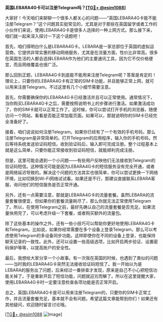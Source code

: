 **英国LEBARA4G卡可以注册Telegram吗？[[TG💪+ @esim1088](https://t.me/s/esim1088)]**

大家好！今天咱们来聊聊一个很多人都关心的问题——“英国LEBARA4G卡能不能注册Telegram？”这个问题其实挺常见的，尤其是对于那些在英国留学或者工作的小伙伴们来说，使用LEBARA4G卡是很多人选择的一种上网方式。那么接下来，咱们就一起来深入探讨一下这个话题吧！

首先，咱们得明白什么是LEBARA4G卡。LEBARA是一家总部位于英国的虚拟运营商，它提供非常实惠的移动网络服务，尤其是在流量方面，性价比非常高。很多在英国生活的人都会选择LEBARA作为他们的主要通讯工具，因为它不仅价格便宜，而且网络覆盖也很广泛。

那么回到正题，LEBARA4G卡到底能不能用来注册Telegram呢？答案是肯定的！理论上，只要你的LEBARA4G卡有正常的SIM卡功能，并且能够正常上网，就可以用来注册Telegram。不过这里有几个小细节需要注意。

首先，你需要确保你的LEBARA4G卡已经激活并且可以正常使用。通常情况下，当你购买LEBARA4G卡之后，需要按照说明书上的步骤进行激活。如果激活成功了，你的SIM卡就可以正常工作了。这时候，你可以尝试打开手机的浏览器，随便访问一个网站，看看是否能正常加载页面。如果可以，那就说明你的SIM卡已经完全准备好了。

接着，咱们说说如何注册Telegram。如果你已经有了一个有效的手机号码，那么注册Telegram是非常简单的。打开Telegram的应用程序，输入你的手机号码，然后等待系统发送验证码短信。收到验证码后，输入即可完成注册。整个过程基本上就是这么简单，只要你能正常接收到验证码短信，就能顺利完成注册。

但是，这里可能会遇到一个小问题——有些用户反映他们无法接收到Telegram的验证码短信。这种情况可能是因为LEBARA4G卡的短信服务没有完全开通，或者是网络延迟导致的。解决这个问题的方法其实也很简单，你可以尝试更换一下网络环境，比如切换到Wi-Fi网络试试看。如果还是不行，那建议直接联系LEBARA客服，询问他们的短信服务是否正常开通。

另外，还有一点需要注意，那就是LEBARA4G卡的流量套餐。虽然LEBARA的流量套餐很便宜，但如果你的套餐流量耗尽了，那么你就无法正常使用Telegram了。所以，在使用Telegram之前，最好先确认自己的流量套餐是否充足。如果流量快用完了，可以考虑升级一下套餐，或者购买额外的流量包。

除了这些基本的操作之外，还有一些小技巧可以帮助你更好地使用LEBARA4G卡和Telegram。比如说，如果你经常需要在多个设备上登录Telegram，那么可以考虑使用Telegram的多设备同步功能。这样即使你在不同的设备上登录，也能保持聊天记录的一致性。此外，还可以设置一些高级选项，比如开启两步验证、设置密码保护等等，以提高账户的安全性。

最后，我想给大家分享一个小故事。有一次我在英国的时候，也遇到了类似的问题——当时我的LEBARA4G卡突然无法接收验证码短信了。我一开始以为是LEBARA的服务出了问题，后来经过一番排查才发现，原来是自己不小心把短信功能关掉了。于是重新开启了短信功能，问题就迎刃而解了。所以在这里提醒大家，使用LEBARA4G卡时一定要注意检查各项功能是否正常开启。

总之，英国LEBARA4G卡是可以用来注册Telegram的，只要你的SIM卡正常工作，并且流量套餐充足，基本就不会有问题。希望这篇文章能帮到你们！如果还有其他疑问，欢迎随时留言讨论哦。

[[TG💪+ @esim1088](https://t.me/s/esim1088) ![Image](https://i.postimg.cc/4NQfJmqS/Snipaste-2025-05-13-00-14-12.png)]
